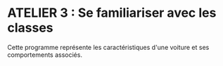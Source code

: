 <h1>ATELIER 3 : Se familiariser avec les classes</h1>
<p></p>Cette programme représente les caractéristiques d'une voiture et ses 
comportements associés.</p>
